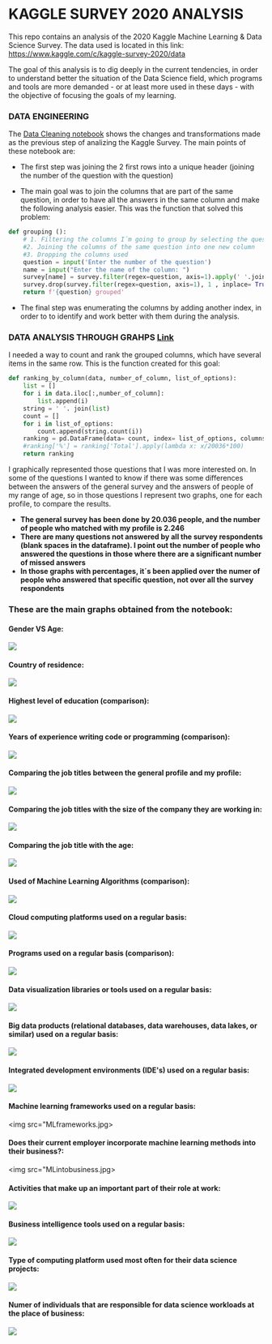 # KAGGLE SURVEY 2020 ANALYSIS
This repo contains an analysis of the 2020 Kaggle Machine Learning &amp; Data Science Survey. The data used is located in this link: https://www.kaggle.com/c/kaggle-survey-2020/data 

The goal of this analysis is to dig deeply in the current tendencies, in order to understand better the situation of the Data Science field, which programs and tools are more demanded - or at least more used in these days - with the objective of focusing the goals of my learning.

### DATA ENGINEERING
The [Data Cleaning notebook](https://github.com/rfisla/KAGGLE_SURVEY_2020_ANALYSIS/blob/main/DATA_CLEANING.ipynb) shows the changes and transformations made as the previous step of analizing the Kaggle Survey. The main points of these notebook are:

- The first step was joining the 2 first rows into a unique header (joining the number of the question with the question)

- The main goal was to join the columns that are part of the same question, in order to have all the answers in the same column and make the following analysis easier.
This was the function that solved this problem:

```python
def grouping ():
    # 1. Filtering the columns I´m going to group by selecting the question
    #2. Joining the columns of the same question into one new column
    #3. Dropping the columns used
    question = input('Enter the number of the question')
    name = input("Enter the name of the column: ")
    survey[name] = survey.filter(regex=question, axis=1).apply(' '.join, axis=1)
    survey.drop(survey.filter(regex=question, axis=1), 1 , inplace= True)
    return f'{question} grouped'
```
- The final step was enumerating the columns by adding another index, in order to to identify and work better with them during the analysis.


### DATA ANALYSIS THROUGH GRAHPS [Link](https://github.com/rfisla/KAGGLE_SURVEY_2020_ANALYSIS/blob/main/KAGGLE_SURVEY_ANALYSIS.ipynb)

I needed a way to count and rank the grouped columns, which have several items in the same row. This is the function created for this goal:

```python
def ranking_by_column(data, number_of_column, list_of_options):
    list = []
    for i in data.iloc[:,number_of_column]:
        list.append(i)
    string = ' '. join(list)
    count = []
    for i in list_of_options:
        count.append(string.count(i))
    ranking = pd.DataFrame(data= count, index= list_of_options, columns=['Total']).sort_values(by='Total',ascending=False)
    #ranking['%'] = ranking['Total'].apply(lambda x: x/20036*100)
    return ranking
  ```

I graphically represented those questions that I was more interested on. In some of the questions I wanted to know if there was some differences between the answers of the general survey and the answers of people of my range of age, so in those questions I represent two graphs, one for each profile, to compare the results.

- **The general survey has been done by 20.036 people, and the number of people who matched with my profile is 2.246**
- **There are many questions not answered by all the survey respondents (blank spaces in the dataframe). I point out the number of people who answered the questions in those where there are a significant number of missed answers**
- **In those graphs with percentages, it´s been applied over the numer of people who answered that specific question, not over all the survey respondents**

### **These are the main graphs obtained from the notebook:**


#### Gender VS Age:
<img src="Graphs/GendervsAgeChart.jpg">

#### Country of residence:
<img src="Graphs/CountryOfResidenceGrapg.jpg">

#### Highest level of education (comparison):
<img src="Graphs/EducationGraph.jpg">

#### Years of experience writing code or programming (comparison):
<img src="Graphs/ExperienceProgrammingGraph.jpg">

#### Comparing the job titles between the general profile and my profile:
<img src="Graphs/Comparing_titles.jpg">

#### Comparing the job titles with the size of the company they are working in:
<img src="sizecompanyVSposition.jpg">

#### Comparing the job title with the age:
<img src="TitlevsAge.jpg">

#### Used of Machine Learning Algorithms (comparison):
<img src="Graphs/MLAlgorithmsGraph.jpg">

#### Cloud computing platforms used on a regular basis: 
<img src="Graphs/CCPlatformsGraph.jpg">

#### Programs used on a regular basis (comparison):
<img src="Graphs/ProgramsUsedGraph.jpg">

#### Data visualization libraries or tools used on a regular basis:
<img src="Graphs/Visualizationlibraries.jpg">

#### Big data products (relational databases, data warehouses, data lakes, or similar) used on a regular basis:
<img src="Graphs/BigDataProducts.jpg.jpg">

#### Integrated development environments (IDE's) used  on a regular basis:
<img src="Graphs/IDEs.jpg">

#### Machine learning frameworks used on a regular basis:
<img src="MLframeworks.jpg>

#### Does their current employer incorporate machine learning methods into their business?:
<img src="MLintobusiness.jpg>

#### Activities that make up an important part of their role at work:
<img src="Graphs/Activities.jpg">

#### Business intelligence tools used on a regular basis:
<img src="Graphs/BItools.jpeg">

#### Type of computing platform used most often for their data science projects:
<img src="Graphs/CCmoreused.jpg">

#### Numer of individuals that are responsible for data science workloads at the place of business:
<img src="Graphs/DSWorkloadsGraph.jpg">





